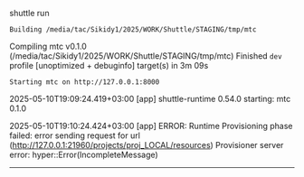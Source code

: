 shuttle run

    Building /media/tac/Sikidy1/2025/WORK/Shuttle/STAGING/tmp/mtc
   Compiling mtc v0.1.0 (/media/tac/Sikidy1/2025/WORK/Shuttle/STAGING/tmp/mtc)
    Finished `dev` profile [unoptimized + debuginfo] target(s) in 3m 09s

    Starting mtc on http://127.0.0.1:8000

2025-05-10T19:09:24.419+03:00 [app] shuttle-runtime 0.54.0 starting: mtc 0.1.0


2025-05-10T19:10:24.424+03:00 [app] ERROR: Runtime Provisioning phase failed: error sending request for url (http://127.0.0.1:21960/projects/proj_LOCAL/resources)
Provisioner server error: hyper::Error(IncompleteMessage)


---



